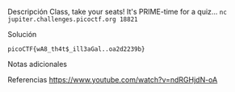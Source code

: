 Descripción
	Class, take your seats! It's PRIME-time for a quiz... `nc jupiter.challenges.picoctf.org 18821`
	
Solución
	
	picoCTF{wA8_th4t$_ill3aGal..oa2d2239b}
	
Notas adicionales
	
	
Referencias
	https://www.youtube.com/watch?v=ndRGHjdN-oA
	